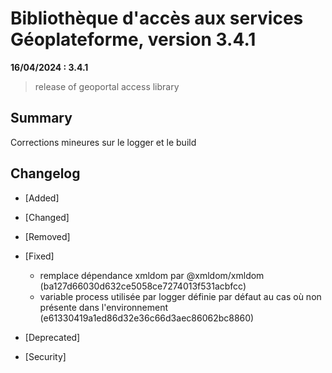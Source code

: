 # Bibliothèque d'accès aux services Géoplateforme, version 3.4.1

**16/04/2024 : 3.4.1**

> release of geoportal access library

## Summary

Corrections mineures sur le logger et le build

## Changelog

* [Added]

* [Changed]

* [Removed]

* [Fixed]

    - remplace dépendance xmldom par @xmldom/xmldom (ba127d66030d632ce5058ce7274013f531acbfcc)
    - variable process utilisée par logger définie par défaut au cas où non présente dans l'environnement (e61330419a1ed86d32e36c66d3aec86062bc8860)

* [Deprecated]

* [Security]

